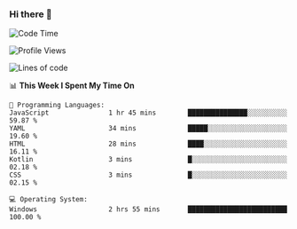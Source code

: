 ### Hi there 👋
<!--START_SECTION:waka-->
![Code Time](http://img.shields.io/badge/Code%20Time-50%20mins-blue)

![Profile Views](http://img.shields.io/badge/Profile%20Views-0-blue)

![Lines of code](https://img.shields.io/badge/From%20Hello%20World%20I%27ve%20Written-294.5%20thousand%20lines%20of%20code-blue)

📊 **This Week I Spent My Time On** 

```text
💬 Programming Languages: 
JavaScript               1 hr 45 mins        ███████████████░░░░░░░░░░   59.87 % 
YAML                     34 mins             █████░░░░░░░░░░░░░░░░░░░░   19.60 % 
HTML                     28 mins             ████░░░░░░░░░░░░░░░░░░░░░   16.11 % 
Kotlin                   3 mins              █░░░░░░░░░░░░░░░░░░░░░░░░   02.18 % 
CSS                      3 mins              █░░░░░░░░░░░░░░░░░░░░░░░░   02.15 % 

💻 Operating System: 
Windows                  2 hrs 55 mins       █████████████████████████   100.00 % 
```


<!--END_SECTION:waka-->
<!--
**AnimeruFR/AnimeruFR** is a ✨ _special_ ✨ repository because its `README.md` (this file) appears on your GitHub profile.

Here are some ideas to get you started:

- 🔭 I’m currently working on ...
- 🌱 I’m currently learning ...
- 👯 I’m looking to collaborate on ...
- 🤔 I’m looking for help with ...
- 💬 Ask me about ...
- 📫 How to reach me: ...
- 😄 Pronouns: ...
- ⚡ Fun fact: ...
-->
